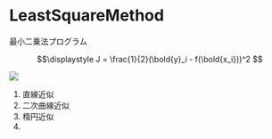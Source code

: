 # LeastSquareMethod
最小二乗法プログラム</br>

```math
\displaystyle J = \frac{1}{2}(\bold{y}_i - f(\bold{x_i}))^2 
```
<img src="https://render.githubusercontent.com/render/math?math=e^{i \pi} = -1">

1) 直線近似</br>
2) 二次曲線近似</br>
3) 楕円近似</br>
4) 
